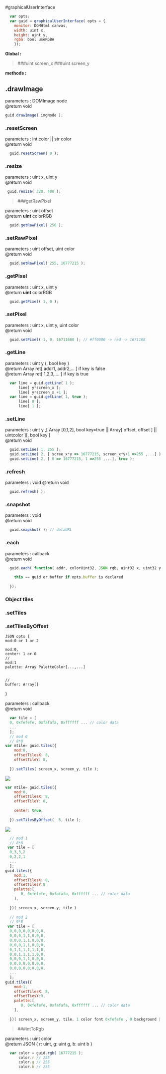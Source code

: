 #graphicalUserInterface

```javascript
  var opts;
  var guid = graphicalUserInterface( opts = {
    monitor: DOMHtml canvas,
    width: uint x,
    height: uint y,
    rgba: bool useRGBA
    });
```
**Global :**

>###uint screen_x 
>###uint screen_y

**methods :**

## .drawImage

parameters : DOMImage node
<br>@return void

  ```javascript
  guid.drawImage( imgNode );
```
  
### .resetScreen 

parameters : int color || str color
<br>@return void

```javascript
  guid.resetScreen( 0 );
```

### .resize 

parameters : uint x, uint y
<br>@return void

 ```javascript
  guid.resize( 320, 400 );
```

>###getRawPixel

parameters : uint offset
<br>@return **uint** colorRGB

```javascript
  guid.getRawPixel( 256 );
``` 
### .setRawPixel

parameters : uint offset, uint color
<br>@return void

```javascript
  guid.setRawPixel( 255, 16777215 );
```
### .getPixel

parameters : uint x, uint y
<br>@return **uint** colorRGB

```javascript
  guid.getPixel( 1, 0 );
```

### .setPixel

parameters : uint x, uint y, uint color
<br>@return void

```javascript
  guid.setPixel( 1, 0, 16711680 ); // #ff0000 -> red -> 1671168
  ```

>
### .getLine

parameters : uint y (, bool key  )
<br>@return Array ret[ addr1, addr2,... ] if key is false
<br>@return Array ret[ 1,2,3,.... ] if key is true

```javascript
  var line = guid.getLine( 1 );
      line[ y*screen_x ];
      line[ y*screen_x +1 ];
  var line = guid.getLine( 1, true );
      line[ 0 ];
      line[ 1 ];
```

### .setLine

parameters : uint y ,[ Array [0,1,2], bool key=true || Array[ offset, offset ] || uintcolor ][, bool key ]
<br>@return void

```javascript
  guid.setLine( 1, 255 );
  guid.setLine( 2, [ scree_x*y => 16777215, screen_x*y+1 =>255 ,...] );
  guid.setLine( 2, [ 0 => 16777215, 1 =>255 ,...], true );
```

### .refresh

parameters : void
@return void

```javascript
  guid.refresh( );
```
### .snapshot

parameters : void
<br>@return void

```javascript
  guid.snapshot( ); // dataURL
  ```
 
 ### .each

parameters : callback
<br>@return void

```javascript
  guid.each( function( addr, colorUint32, JSON rgb, uint32 x, uint32 y ){
    
    this == guid or buffer if opts.buffer is declared
  
  }); 
  ```
 ### Object tiles 
 ### .setTiles
 ### .setTilesByOffset
    
    JSON opts {
    mod:0 or 1 or 2
    
    mod:0,
    center: 1 or 0 
    // 
    mod:1
    palette: Array PaletteColor[...,...]
    
    
    //
    buffer: Array[]
    
 }

parameters : callback
<br>@return void

```javascript
  var tile = [
  0, 0xfefefe, 0xfafafa, 0xffffff ... // color data 
  ...
  ];
  // mod 0
  // 8*8
var mtile= guid.tiles({ 
    mod:0,
    offsetTilesX: 8,
    offsetTileY: 8,
    
  }).setTiles( screen_x, screen_y, tile );
```

<img src="http://www.zupimages.net/up/17/16/xk0f.png">

```javascript
var mtile= guid.tiles({ 
    mod:0,
    offsetTilesX: 8,
    offsetTileY: 8,
    
    center: true,
    
  }).setTilesByOffset(  5, tile );
```

<img src="http://www.zupimages.net/up/17/16/ne4c.png">

```javascript
  // mod 1
  // 8*8
 var tile = [
  0,3,3,2
  0,2,2,1
  ...
  ];
guid.tiles({ 
    mod:1,
    offsetTilesX: 8,
    offsetTilesY:8
    palette:[
       0, 0xfefefe, 0xfafafa, 0xffffff ... // color data 
    ],
    
  })( screen_x, screen_y, tile )
  
  // mod 2
  // 9*8
 var tile = [
  0,0,0,0,0,0,0,0,
  0,0,0,1,1,0,0,0,
  0,0,0,1,1,0,0,0,
  0,0,0,1,1,0,0,0,
  0,1,1,1,1,1,1,0,
  0,0,1,1,1,1,0,0,
  0,0,0,1,1,0,0,0,
  0,0,0,0,0,0,0,0,
  0,0,0,0,0,0,0,0,
  ...
  ];
guid.tiles({ 
    mod:1,
    offsetTilesX: 8,
    offsetTiesY:9,
    palette:[
       0, 0xfefefe, 0xfafafa, 0xffffff ... // color data 
    ],
    
  })( screen_x, screen_y, tile, 1 color font 0xfefefe , 0 background || null  )
  ```
  
  
  
  
>###intToRgb

parameters : uint color
<br>@return JSON { r: uint, g: uint g, b: uint b } 

```javascript
  var color = guid.rgb( 16777215 );
      color.r // 255
      color.g // 255
      color.b // 255
```
